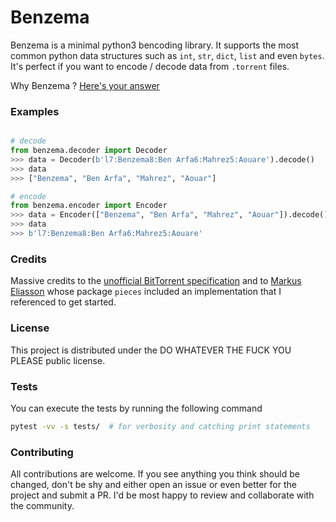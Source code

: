 # Benzema

Benzema is a minimal python3 bencoding library. It supports the most common
python data structures such as `int`, `str`, `dict`, `list` and even `bytes`.
It's perfect if you want to encode / decode data from `.torrent` files.


Why Benzema ? [Here's your answer](https://www.youtube.com/watch?v=erz5dB2IPbo)


### Examples

```python

# decode
from benzema.decoder import Decoder
>>> data = Decoder(b'l7:Benzema8:Ben Arfa6:Mahrez5:Aouare').decode()
>>> data
>>> ["Benzema", "Ben Arfa", "Mahrez", "Aouar"]

# encode
from benzema.encoder import Encoder
>>> data = Encoder(["Benzema", "Ben Arfa", "Mahrez", "Aouar"]).decode()
>>> data
>>> b'l7:Benzema8:Ben Arfa6:Mahrez5:Aouare'
```

### Credits

Massive credits to the [unofficial BitTorrent specification](https://wiki.theory.org/BitTorrentSpecification) and to [Markus Eliasson](https://github.com/eliasson/) whose package `pieces` included an implementation that I referenced to get started.


### License
This project is distributed under the DO WHATEVER THE FUCK YOU PLEASE public
license.


### Tests
You can execute the tests by running the following command

```bash
pytest -vv -s tests/  # for verbosity and catching print statements
```

### Contributing

All contributions are welcome. If you see anything you think should be changed,
don't be shy and either open an issue or even better for the project and submit
a PR. I'd be most happy to review and collaborate with the community.
